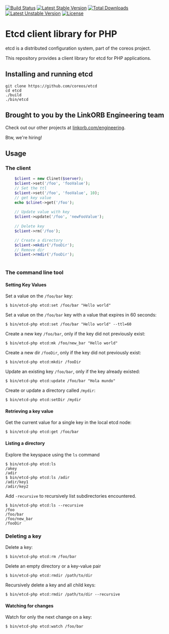[![Build Status](https://travis-ci.org/linkorb/etcd-php.png?branch=master)](https://travis-ci.org/linkorb/etcd-php)
[![Latest Stable Version](https://poser.pugx.org/linkorb/etcd-php/v/stable.png)](https://packagist.org/packages/linkorb/etcd-php)
[![Total Downloads](https://poser.pugx.org/linkorb/etcd-php/downloads.png)](https://packagist.org/packages/linkorb/etcd-php)
[![Latest Unstable Version](https://poser.pugx.org/linkorb/etcd-php/v/unstable.png)](https://packagist.org/packages/linkorb/etcd-php) 
[![License](https://poser.pugx.org/linkorb/etcd-php/license.png)](https://packagist.org/packages/linkorb/etcd-php)

# Etcd client library for PHP

etcd is a distributed configuration system, part of the coreos project.

This repository provides a client library for etcd for PHP applications.

## Installing and running etcd

    git clone https://github.com/coreos/etcd
    cd etcd
    ./build
    ./bin/etcd
    

## Brought to you by the LinkORB Engineering team

Check out our other projects at [linkorb.com/engineering](http://www.linkorb.com/engineering).

Btw, we're hiring!


## Usage

### The client

```php
    $client = new Clinet($server);
    $client->set('/foo', 'fooValue');
    // Set the ttl
    $client->set('/foo', 'fooValue', 10);
    // get key value
    echo $clinet->get('/foo');
    
    // Update value with key
    $client->update('/foo', 'newFooValue');
    
    // Delete key
    $client->rm('/foo');

    // Create a directory
    $client->mkdir('/fooDir');
    // Remove dir
    $client->rmdir('/fooDir');
    
```

### The command line tool

#### Setting Key Values

Set a value on the `/foo/bar` key:

```
$ bin/etcd-php etcd:set /foo/bar "Hello world"
```

Set a value on the `/foo/bar` key with a value that expires in 60 seconds:

```
$ bin/etcd-php etcd:set /foo/bar "Hello world" --ttl=60
```

Create a new key `/foo/bar`, only if the key did not previously exist:

```
$ bin/etcd-php etcd:mk /foo/new_bar "Hello world"
```

Create a new dir `/fooDir`, only if the key did not previously exist:

```
$ bin/etcd-php etcd:mkdir /fooDir
```

Update an existing key `/foo/bar`, only if the key already existed:

```
$ bin/etcd-php etcd:update /foo/bar "Hola mundo"
```

Create or update a directory called `/mydir`:

```
$ bin/etcd-php etcd:setDir /mydir
```


#### Retrieving a key value

Get the current value for a single key in the local etcd node:

```
$ bin/etcd-php etcd:get /foo/bar
```

#### Listing a directory

Explore the keyspace using the `ls` command

```
$ bin/etcd-php etcd:ls
/akey
/adir
$ bin/etcd-php etcd:ls /adir
/adir/key1
/adir/key2
```

Add `-recursive` to recursively list subdirectories encountered.

```
$ bin/etcd-php etcd:ls --recursive
/foo
/foo/bar
/foo/new_bar
/fooDir
```


### Deleting a key

Delete a key:

```
$ bin/etcd-php etcd:rm /foo/bar
```

Delete an empty directory or a key-value pair

```
$ bin/etcd-php etcd:rmdir /path/to/dir 
```

Recursively delete a key and all child keys:

```
$ bin/etcd-php etcd:rmdir /path/to/dir --recursive
```

#### Watching for changes

Watch for only the next change on a key:

```
$ bin/etcd-php etcd:watch /foo/bar
```